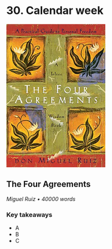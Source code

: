 # 30. Calendar week

![The Four Agreements](../assets/covers/theFourAgreements.webp)

## The Four Agreements

<p class="text-gray-light">
    <em>Miguel Ruiz • 40000 words</em>
</p>

<h3>Key takeaways</h3>

-   A
-   B
-   C
